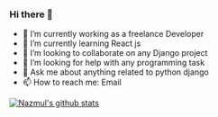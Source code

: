 ### Hi there 👋



- 🔭 I’m currently working as a freelance Developer 
- 🌱 I’m currently learning React js 
- 👯 I’m looking to collaborate on any Django project
- 🤔 I’m looking for help with any programming task
- 💬 Ask me about anything related to python django
- 📫 How to reach me: Email

[![Nazmul's github stats](https://github-readme-stats.vercel.app/api?username=nazmul199512)](https://github.com/nazmul199512/github-readme-stats)



